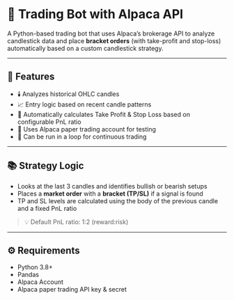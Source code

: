 
# 🧠 Trading Bot with Alpaca API

A Python-based trading bot that uses Alpaca’s brokerage API to analyze candlestick data and place **bracket orders** (with take-profit and stop-loss) automatically based on a custom candlestick strategy.

---

## 📌 Features

- 🕯️ Analyzes historical OHLC candles
- 📈 Entry logic based on recent candle patterns
- 🎯 Automatically calculates Take Profit & Stop Loss based on configurable PnL ratio
- 🧠 Uses Alpaca paper trading account for testing
- 🔁 Can be run in a loop for continuous trading

---

## 📚 Strategy Logic

- Looks at the last 3 candles and identifies bullish or bearish setups
- Places a **market order** with a **bracket (TP/SL)** if a signal is found
- TP and SL levels are calculated using the body of the previous candle and a fixed PnL ratio

> 💡 Default PnL ratio: 1:2 (reward:risk)

---

## ⚙️ Requirements

- Python 3.8+
- Pandas
- Alpaca Account
- Alpaca paper trading API key & secret
